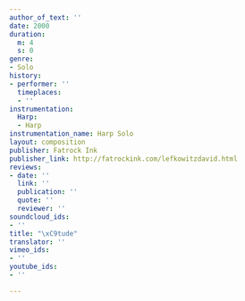 ```yaml
---
author_of_text: ''
date: 2000
duration:
  m: 4
  s: 0
genre:
- Solo
history:
- performer: ''
  timeplaces:
  - ''
instrumentation:
  Harp:
  - Harp
instrumentation_name: Harp Solo
layout: composition
publisher: Fatrock Ink
publisher_link: http://fatrockink.com/lefkowitzdavid.html
reviews:
- date: ''
  link: ''
  publication: ''
  quote: ''
  reviewer: ''
soundcloud_ids:
- ''
title: "\xC9tude"
translator: ''
vimeo_ids:
- ''
youtube_ids:
- ''

---
```

